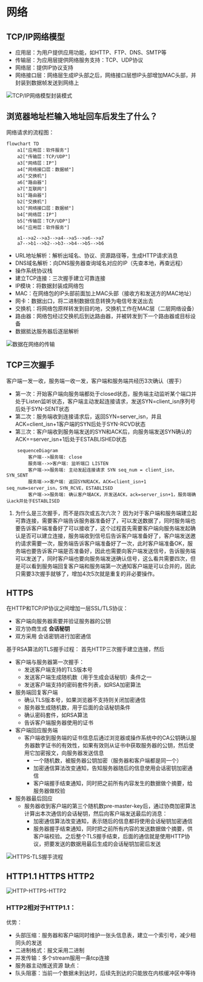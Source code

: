 # 网络

## TCP/IP网络模型

- 应用层：为用户提供应用功能，如HTTP、FTP、DNS、SMTP等
- 传输层：为应用层提供网络服务支持：TCP、UDP协议
- 网络层：提供IP协议支持
- 网络接口层：网络层生成IP头部之后，网络接口层想IP头部增加MAC头部，并封装到数据帧发送到网络上

![TCP/IP网络模型封装模式](./img/tcpip_layer.webp)

## 浏览器地址栏输入地址回车后发生了什么？
网络请求的流程图：
```mermaid
flowchart TD
    a1["应用层：软件服务"]
    a2["传输层：TCP/UDP"]
    a3["网络层：IP"]
    a4["网络接口层：数据帧"]
    a5["交换机"]
    a6["路由器"]
    a7["互联网"]
    b1["路由器"]
    b2["交换机"]
    b3["网络接口层：数据帧"]
    b4["网络层：IP"]
    b5["传输层：TCP/UDP"]
    b6["应用层：软件服务"]

    a1-->a2-->a3-->a4-->a5-->a6-->a7
    a7-->b1-->b2-->b3-->b4-->b5-->b6
```

- URL地址解析：解析出域名、协议、资源路径等，生成HTTP请求消息
- DNS域名解析：向DNS服务器查询域名对应的IP（先查本地，再查远程）
- 操作系统协议栈
- 建立TCP连接：三次握手建立可靠连接
- IP模块：将数据封装成网络包
- MAC：在网络包的IP头部前面加上MAC头部（接收方和发送方的MAC地址）
- 网卡：数据出口，将二进制数据信息转换为电信号发送出去
- 交换机：将网络包原样转发到目的地，交换机工作在MAC层（二层网络设备）
- 路由器：网络包经过交换机后到达路由器，并被转发到下一个路由器或目标设备
- 数据抵达服务器后逐层解析

![数据在网络的传输](./img/client-server.webp)



## TCP三次握手
客户端一发一收，服务端一收一发，客户端和服务端共经历3次确认（握手）
- 第一次：开始客户端向服务端都处于closed状态，服务端主动监听某个端口并处于Listen监听状态，客户端主动发起连接请求，发送SYN=client_isn序列号后处于SYN-SENT状态
- 第二次：服务端收到连接请求后，返回SYN=server_isn，并且ACK=client_isn+1客户端的SYN后处于SYN-RCVD状态
- 第三次：客户端收到服务端发送的SYN和ACK后，向服务端发送SYN确认的ACK==server_isn+1后处于ESTABLISHED状态

```mermaid
    sequenceDiagram
        客户端-->服务端: close
        服务端-->>客户端: 监听端口 LISTEN
        客户端->>服务端: 主动发起连接请求 SYN seq_num = client_isn，SYN_SENT
        服务端->>客户端: 返回SYN和ACK，ACK=client_isn+1 seq_num=server_isn，SYN_RCVE，ESTABLISED
        客户端->>服务端: 确认客户端ACK，并发送ACK，ack=server_isn+1，服务端确认ack并处于ESTABLISED

```
1. 为什么是三次握手，而不是四次或五次六次？
   因为对于客户端和服务端建立起可靠连接，需要客户端告诉服务器准备好了，可以发送数据了，同时服务端也要告诉客户端准备好了可以接收了，这个过程首先需要客户端向服务端发起确认是否可以建立连接，服务端收到信号后告诉客户端准备好了，客户端发送邀约请求需要一次，服务端告诉客户端准备好了一次，此时客户端准备OK，服务端也要告诉客户端是否准备好，因此也需要向客户端发送信号，告诉服务端可以发送了，同时客户端也要向服务端发送确认信号，这么看共需要四次，但是可以看到服务端回复客户端和服务端第一次通知客户端是可以合并的，因此只需要3次握手就够了，增加4次5次就是重复的非必要操作。

## HTTPS
在HTTP和TCP/IP协议之间增加一层SSL/TLS协议：
- 客户端向服务器索要并验证服务器的公钥
- 双方协商生成 **会话秘钥**
- 双方采用 会话密钥进行加密通信

基于RSA算法的TLS握手过程：
首先HTTP三次握手建立连接，然后
- 客户端与服务器第一次握手：
    - 发送客户端支持的TLS版本号
    - 发送客户端生成随机数（用于生成会话秘钥）条件之一
    - 发送客户端支持的密码套件列表，如RSA加密算法
- 服务端回复客户端
    - 确认TLS版本号，如果浏览器不支持则关闭加密通信
    - 服务器生成随机数，用于后面的会话秘钥条件
    - 确认密码套件，如RSA算法
    - 告诉客户端服务器使用的证书
- 客户端回应服务端
    - 客户端收到服务端的证书信息后通过浏览器或操作系统中的CA公钥确认服务器数字证书的有效性，如果有效则从证书中获取服务器的公钥，然后使用它加密报文，向服务器发送信息
      - 一个随机数，被服务器公钥加密（服务器和客户端都是同一个）
      - 加密通信算法改变通知，告知服务器随后的信息使用会话密钥加密通信
      - 客户端握手结束通知，同时把之前所有内容发生的数据做个摘要，给服务器做校验
- 服务器最后回应
    - 服务器收到客户端的第三个随机数pre-master-key后，通过协商加密算法计算出本次通信的会话秘钥，然后向客户端发送最后的消息：
      - 加密通信算法改变通知，表示随后的信息都将使用会话秘钥加密通信
      - 服务器握手结束通知，同时把之前所有内容的发送数据做个摘要，供客户端校验。之后整个TLS握手结束，后面的通信就是使用HTTP协议，把要发送的数据用最后生成的会话秘钥加密后发送

![HTTPS-TLS握手流程](./img/23-HTTPS工作流程.webp)

## HTTP1.1 HTTPS HTTP2
![HTTP-HTTPS-HTTP2](./img/HTTP-1.1-s-2.webp)

### HTTP2相对于HTTP1.1：
优势：
- 头部压缩：服务器和客户端同时维护一张头信息表，建立一个索引号，减少相同头的发送
- 二进制格式：报文采用二进制
- 并发传输：多个stream服用一条tcp连接
- 服务器主动推送资源
缺点：
- 队头阻塞：当前一个数据未到达时，后续先到达的只能放在内核缓冲区中等待
